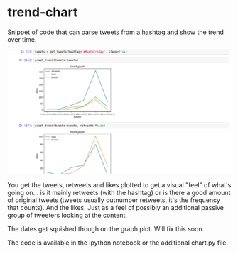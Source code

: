 # trend-chart
Snippet of code that can parse tweets from a hashtag and show the trend over time.

![Snapshot](md_images/snapshot.png)

You get the tweets, retweets and likes plotted to get a visual "feel" of what's going on... is it mainly retweets (with the hashtag) or is there a good amount of original tweets (tweets usually outnumber retweets, it's the frequency that counts). And the likes. Just as a feel of possibly an additional passive group of tweeters looking at the content.

The dates get squished though on the graph plot. Will fix this soon.

The code is available in the ipython notebook or the additional chart.py file.
